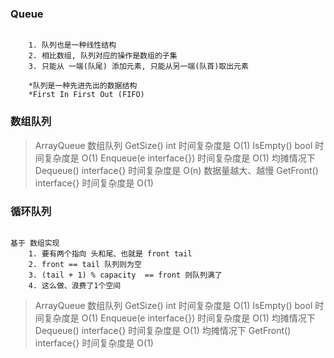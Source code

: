 
### Queue

```

    1. 队列也是一种线性结构
    2. 相比数组, 队列对应的操作是数组的子集
    3. 只能从 一端(队尾) 添加元素, 只能从另一端(队首)取出元素

    *队列是一种先进先出的数据结构
    *First In First Out (FIFO)

```


### 数组队列
> ArrayQueue 数组队列
> 	GetSize() int                   时间复杂度是 O(1)
>	IsEmpty() bool                  时间复杂度是 O(1)
>	Enqueue(e interface{})          时间复杂度是 O(1) 均摊情况下
>	Dequeue() interface{}           时间复杂度是 O(n) 数据量越大、越慢
>	GetFront() interface{}          时间复杂度是 O(1)

### 循环队列
```

基于 数组实现
    1. 要有两个指向 头和尾、也就是 front tail
    2. front == tail 队列则为空
    3. (tail + 1) % capacity  == front 则队列满了
    4. 这么做、浪费了1个空间

```

> ArrayQueue 数组队列
> 	GetSize() int                   时间复杂度是 O(1)
>	IsEmpty() bool                  时间复杂度是 O(1)
>	Enqueue(e interface{})          时间复杂度是 O(1) 均摊情况下
>	Dequeue() interface{}           时间复杂度是 O(1) 均摊情况下
>	GetFront() interface{}          时间复杂度是 O(1)
